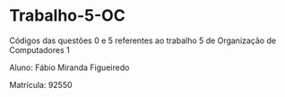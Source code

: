 # Trabalho-5-OC
Códigos das questões 0 e 5 referentes ao trabalho 5 de Organização de Computadores 1

Aluno: Fábio Miranda Figueiredo

Matrícula: 92550
